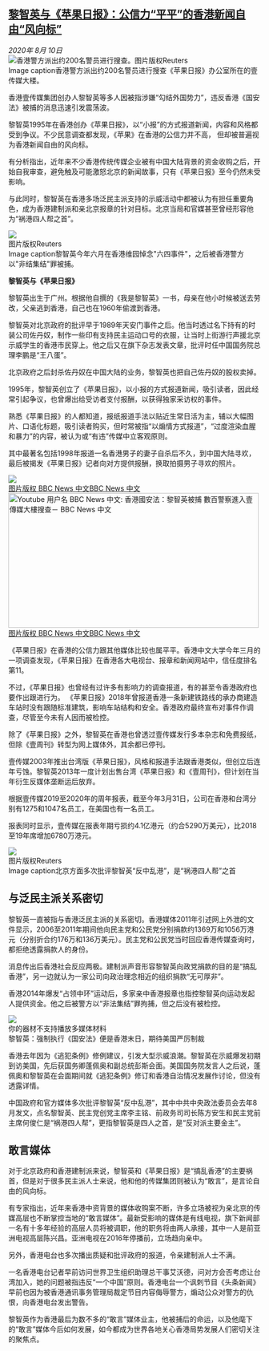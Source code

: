 <!--1597081598000-->
[黎智英与《苹果日报》：公信力“平平”的香港新闻自由“风向标”](http://www.bbc.com/zhongwen/simp/chinese-news-53723266)
------

<div><i>2020年 8月 10日</i></div><div><div class="story-body__inner" property="articleBody"><div class="media-landscape has-caption full-width lead"><span class="image-and-copyright-container"><img class="js-image-replace" alt="香港警方派出约200名警员进行搜查。" src="https://images.weserv.nl/?url=ichef.bbci.co.uk/news/640/cpsprodpb/0C9B/production/_113872230_hi062856757.jpg"><span class="off-screen">图片版权</span><span class="story-image-copyright">Reuters</span></span><figcaption class="media-caption"><span class="off-screen">Image caption</span><span class="media-caption__text">香港警方派出约200名警员进行搜查《苹果日报》办公室所在的壹传媒大楼。</span></figcaption></div><p class="story-body__introduction">香港壹传媒集团创办人黎智英等多人因被指涉嫌“勾结外国势力”，违反香港《国安法》被捕的消息迅速引发震荡波。</p><div id="bbccom_mpu_3" class="bbccom_slot mpu-ad" aria-hidden="true"><div class="bbccom_advert"></div></div><p>黎智英1995年在香港创办《苹果日报》，以“小报”的方式报道新闻，内容和风格都受到争议。不少民意调查都发现，《苹果》在香港的公信力并不高， 但却被普遍视为香港新闻自由的风向标。</p><p>有分析指出，近年来不少香港传统传媒企业被有中国大陆背景的资金收购之后，开始自我审查，避免触及可能激怒北京的新闻故事，只有《苹果日报》至今仍然未受影响。</p><div id="bbccom_mpu_1_2" class="bbccom_slot mpu-ad" aria-hidden="true"><div class="bbccom_advert"></div></div><p>与此同时，黎智英在香港多场泛民主派支持的示威活动中都被认为有担任重要角色，成为香港建制派和亲北京报章的针对目标。北京当局和官媒甚至曾经形容他为“祸港四人帮之首”。</p><div class="media-landscape has-caption full-width"><span class="image-and-copyright-container"><img src="https://images.weserv.nl/?url=ichef.bbci.co.uk/news/640/cpsprodpb/5ABB/production/_113872232_hi061799992.jpg"><br><span class="off-screen">图片版权</span><span class="story-image-copyright">Reuters</span></span><figcaption class="media-caption"><span class="off-screen">Image caption</span><span class="media-caption__text">黎智英今年六月在香港维园悼念"六四事件"，之后被香港警方以"非结集结"罪被捕。</span></figcaption></div><p><strong>黎智英与</strong><strong>《苹果日报》</strong></p><p>黎智英出生于广州。根据他自撰的《我是黎智英》一书，母亲在他小时候被送去劳改，父亲逃到香港，自己也在1960年偷渡到香港。</p><p>黎智英对北京政府的批评早于1989年天安门事件之后。他当时透过名下持有的时装公司佐丹奴，制作一些印有支持民主运动口号的衣服，让当时上街游行声援北京示威学生的香港市民穿上。他之后又在旗下杂志发表文章，批评时任中国国务院总理李鹏是“王八蛋”。</p><p>北京政府之后封杀佐丹奴在中国大陆的业务，黎智英也把自己佐丹奴的股权卖掉。</p><p>1995年，黎智英创立了《苹果日报》，以小报的方式报道新闻，吸引读者，因此经常引起争议，也曾爆出给受访者支付报酬，以获得独家采访权的事件。</p><p>熟悉《苹果日报》的人都知道，报纸报道手法以贴近生常日活为主，辅以大幅图片、口语化标题，吸引读者购买，但时常被指“以煽情方式报道”，“过度渲染血腥和暴力”的内容，被认为或“有违”传媒中立客观原则。</p><p>其中最著名包括1998年报道一名香港男子的妻子自杀后不久，到中国大陆寻欢，最后被揭发《苹果日报》记者向对方提供报酬，换取拍摄男子寻欢的照片。</p><div class="social-embed"><div class="social-embed-post social-embed-fallbackyoutube embed-image-wrap" style="max-width: 500px"><a class="embed-original-post-link" href=https://www.youtube.com/watch?v=O25spSpmjtw><div class="media-landscape full-width embed-screenshot-js"><span class="image-and-copyright-container"><img src="https://images.weserv.nl/?url=ichef.bbci.co.uk/news/1024/socialembed/https://www.youtube.com/watch?v=O25spSpmjtw~/zhongwen/simp/chinese-news-53723266"><br><span class="off-screen">图片版权 BBC News 中文</span><span class="story-image-copyright" aria-hidden="true">BBC News 中文</span></span></div><noscript><div class="media-landscape full-width embed-screenshot-nonejs"><span class="image-and-copyright-container"><img alt="Youtube 用户名 BBC News 中文: 香港國安法：黎智英被捕 數百警察進入壹傳媒大樓搜查－ BBC News 中文" src="https://images.weserv.nl/?url=ichef.bbci.co.uk/news/1024/socialembed/https://www.youtube.com/watch?v=O25spSpmjtw~/zhongwen/simp/chinese-news-53723266" width="500" height="269"><span class="off-screen">图片版权 BBC News 中文</span><span class="story-image-copyright" aria-hidden="true">BBC News 中文</span></span></div></noscript></a></div></div><p>《苹果日报》在香港的公信力跟其他媒体比较也属平平。香港中文大学今年三月的一项调查发现，《苹果日报》在香港各大电视台、报章和新闻网站中，信任度排名第11。</p><p>不过，《苹果日报》也曾经有过许多有影响力的调查报道，有的甚至令香港政府也要作出跟进行为。 《苹果日报》2018年曾报道香港一条新建铁路线的承办商建造车站时没有跟随标准建筑，影响车站结构和安全。香港政府最终宣布对事件作调查，尽管至今未有人因而被检控。</p><p>除了《苹果日报》之外，黎智英在香港也曾透过壹传媒发行多本杂志和免费报纸，但除《壹周刊》转型为网上媒体外，其余都已停刊。</p><p>壹传媒2003年推出台湾版《苹果日报》，风格和报道手法跟香港类似，但创立后连年亏蚀。黎智英2013年一度计划出售台湾《苹果日报》和《壹周刊》，但计划在当年衍生反媒体垄断运后放弃。</p><p>根据壹传媒2019至2020年的周年报表，截至今年3月31日，公司在香港和台湾分别有1275和1047名员工，在美国也有一名员工。</p><p>报表同时显示，壹传媒在报表年期亏损约4.1亿港元（约合5290万美元），比2018至19年席增加6780万港元。</p><div class="media-landscape has-caption full-width"><span class="image-and-copyright-container"><img src="https://images.weserv.nl/?url=ichef.bbci.co.uk/news/640/cpsprodpb/2B00/production/_113880011_jimmylai2.jpg"><br><span class="off-screen">图片版权</span><span class="story-image-copyright">Reuters</span></span><figcaption class="media-caption"><span class="off-screen">Image caption</span><span class="media-caption__text">北京方面多次批评黎智英“反中乱港”，是“祸港四人帮”之首</span></figcaption></div><h2 class="story-body__crosshead">与泛民主派关系密切</h2><p>黎智英一直被指与香港泛民主派的关系密切。香港媒体2011年引述网上外泄的文件显示，2006至2011年期间他向民主党和公民党分别捐款约1369万和1056万港元（分别折合约176万和136万美元）。民主党和公民党当时回应香港传媒查询时，都拒绝透露捐款人的身份。</p><p>消息传出后香港社会反应两极。建制派声音形容黎智英向政党捐款的目的是“搞乱香港”，另一边就认为一家公司向政治理念相近的组织捐款“无可厚非”。</p><p>香港2014年爆发“占领中环”运动后，多家亲中香港报章也指控黎智英向运动发起人提供资金。他之后被警方以“非法集结”罪拘捕，但之后没有被检控。</p><div class="media-with-caption"><div class="player-with-placeholder"><img class="media-placeholder player-with-placeholder__image narrative-video-placeholder" src="https://images.weserv.nl/?url=ichef.bbci.co.uk/images/ic/720x405/p08fdyxs.jpg"><div class="player-with-placeholder__caption">你的器材不支持播放多媒体材料</div><div class="player-with-placeholder"><div class="media-player-wrapper"><div class="js-media-player-unprocessed media-player" data-playable='{"settings":{"counterName":"zhongwensimp.chinese_news.story.53723266.page","edition":"Asia","pageType":"eav2","uniqueID":"53723266","ui":{"locale":{"lang":"zh-hans"}},"externalEmbedUrl":"https:\/\/www.bbc.com\/zhongwen\/simp\/chinese-news-53723266\/embed","insideIframe":false,"statsObject":{"clipPID":"p08fdy9j"},"playlistObject":{"title":"\u9ece\u667a\u82f1\uff1a\u5f3a\u5236\u6267\u884c\u300a\u56fd\u5b89\u6cd5\u300b\u4fbf\u662f\u9999\u6e2f\u672b\u65e5\uff0c\u671f\u5f85\u7f8e\u56fd\u4e25\u5389\u5236\u88c1","holdingImageURL":"https:\/\/ichef.bbci.co.uk\/images\/ic\/$recipe\/p08fdyxs.jpg","guidance":"","embedRights":"allowed","summary":"\u9ece\u667a\u82f1\uff1a\u5f3a\u5236\u6267\u884c\u300a\u56fd\u5b89\u6cd5\u300b\u4fbf\u662f\u9999\u6e2f\u672b\u65e5\uff0c\u671f\u5f85\u7f8e\u56fd\u4e25\u5389\u5236\u88c1","liveRewind":false,"simulcast":false,"items":[{"vpid":"p08fdy9p","live":false,"duration":149,"kind":"programme"}]}},"otherSettings":{"advertisingAllowed":true,"continuousPlayCfg":{"enabled":false},"isAutoplayOnForAudience":false}}'></div></div></div></div>    <figcaption class="media-with-caption__caption"><span class="off-screen"></span>黎智英：强制执行《国安法》便是香港末日，期待美国严厉制裁</figcaption></div><p>香港去年因为《逃犯条例》修例建议，引发大型示威浪潮。黎智英在示威爆发初期到访美国，先后获国务卿蓬佩奥和副总统彭斯会面。美国国务院发言人之后说，蓬佩奥和黎智英在会面期间就《逃犯条例》修订和香港自治情况发展作讨论，但没有透露详情。</p><p>中国政府和官方媒体多次批评黎智英“反中乱港”，其中中共中央政法委员会去年8月发文，点名黎智英、民主党创党主席李主铭、前政务司司长陈方安生和民主党前主席何俊仁是“祸港四人帮”，更指黎智英是四人之首，是“反对派主要金主”。</p><h2 class="story-body__crosshead">敢言媒体</h2><p>对于北京政府和香港建制派来说，黎智英和《苹果日报》是“搞乱香港”的主要祸首，但是对于很多民主派人士来说，他和他的传媒集团则被认为“敢言”，是言论自由的风向标。</p><p>有专家指出，近年来香港中资背景的媒体收购案不断，许多立场被视为亲北京的传媒高层也不断掌控当地的“敢言媒体”。最新受影响的媒体是有线电视，旗下新闻部一名有十多年经验的高层人员将被调职，他的职务将由两人承接，其中一人是前亚洲电视高层陈兴昌。亚洲电视在2016年停播前，立场趋向亲中。</p><p>另外，香港电台也多次播出质疑和批评政府的报道，令亲建制派人士不满。</p><p>一名香港电台记者早前访问世界卫生组织助理总干事艾沃德，问对方会否考虑让台湾加入，她的问题被指违反“一个中国”原则。香港电台一个讽刺节目《头条新闻》早前也因为被香港通讯事务管理局裁定节目内容侮辱警方，煽动公众对警方的仇恨，向香港电台发出警告。</p><p>黎智英作为香港最后为数不多的“敢言”媒体业主，他被捕后的命运，以及他麾下的“敢言”媒体今后如何发展，如今都成为世界各地关心香港局势发展人们密切关注的聚焦点。</p></div></div>
